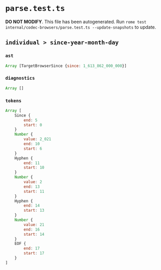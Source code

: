 # `parse.test.ts`

**DO NOT MODIFY**. This file has been autogenerated. Run `rome test internal/codec-browsers/parse.test.ts --update-snapshots` to update.

## `individual > since-year-month-day`

### `ast`

```javascript
Array [TargetBrowserSince {since: 1_613_862_000_000}]
```

### `diagnostics`

```javascript
Array []
```

### `tokens`

```javascript
Array [
	Since {
		end: 5
		start: 0
	}
	Number {
		value: 2_021
		end: 10
		start: 6
	}
	Hyphen {
		end: 11
		start: 10
	}
	Number {
		value: 2
		end: 13
		start: 11
	}
	Hyphen {
		end: 14
		start: 13
	}
	Number {
		value: 21
		end: 16
		start: 14
	}
	EOF {
		end: 17
		start: 17
	}
]
```
